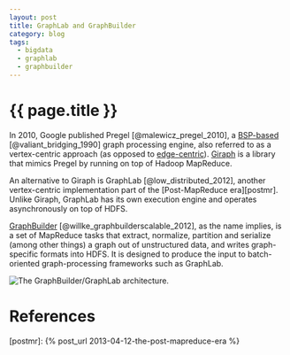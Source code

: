 ```yaml
---
layout: post
title: GraphLab and GraphBuilder
category: blog
tags:
  - bigdata
  - graphlab
  - graphbuilder
---
```


# {{ page.title }}

In 2010, Google published Pregel [@malewicz_pregel_2010], a [BSP-based][bsp] 
[@valiant_bridging_1990] graph processing engine, also referred to as a vertex-centric approach (as 
opposed to [edge-centric][graph-computing]). [Giraph][giraph] is a library that mimics Pregel by 
running on top of Hadoop MapReduce.

An alternative to Giraph is GraphLab [@low_distributed_2012], another vertex-centric implementation 
part of the [Post-MapReduce era][postmr]. Unlike Giraph, GraphLab has its own execution engine and 
operates asynchronously on top of HDFS.

[GraphBuilder][graphbuilder] [@willke_graphbuilderscalable_2012], as the name implies, is a set of 
MapReduce tasks that extract, normalize, partition and serialize (among other things) a graph out of 
unstructured data, and writes graph-specific formats into HDFS. It is designed to produce the input 
to batch-oriented graph-processing frameworks such as GraphLab.

![The GraphBuilder/GraphLab architecture.][arch]

<!--
    todo
    The above is the architecture.
  -->

# References

[bsp]: http://en.wikipedia.org/wiki/Bulk_synchronous_parallel
[giraph]: http://incubator.apache.org/giraph/
[graph-computing]: http://markorodriguez.com/2013/01/09/on-graph-computing/
[graphbuilder]: https://01.org/graphbuilder/
[arch]: https://01.org/graphbuilder/sites/default/files/users/u4/stack.jpg
[postmr]: {% post_url 2013-04-12-the-post-mapreduce-era %}
